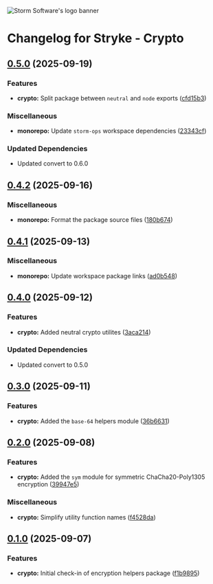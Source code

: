 ![Storm Software's logo banner](https://public.storm-cdn.com/brand-banner.png)

# Changelog for Stryke - Crypto

## [0.5.0](https://github.com/storm-software/stryke/releases/tag/crypto%400.5.0) (2025-09-19)

### Features

- **crypto:** Split package between `neutral` and `node` exports
  ([cfd15b3](https://github.com/storm-software/stryke/commit/cfd15b3))

### Miscellaneous

- **monorepo:** Update `storm-ops` workspace dependencies
  ([23343cf](https://github.com/storm-software/stryke/commit/23343cf))

### Updated Dependencies

- Updated convert to 0.6.0

## [0.4.2](https://github.com/storm-software/stryke/releases/tag/crypto%400.4.2) (2025-09-16)

### Miscellaneous

- **monorepo:** Format the package source files
  ([180b674](https://github.com/storm-software/stryke/commit/180b674))

## [0.4.1](https://github.com/storm-software/stryke/releases/tag/crypto%400.4.1) (2025-09-13)

### Miscellaneous

- **monorepo:** Update workspace package links
  ([ad0b548](https://github.com/storm-software/stryke/commit/ad0b548))

## [0.4.0](https://github.com/storm-software/stryke/releases/tag/crypto%400.4.0) (2025-09-12)

### Features

- **crypto:** Added neutral crypto utilites
  ([3aca214](https://github.com/storm-software/stryke/commit/3aca214))

### Updated Dependencies

- Updated convert to 0.5.0

## [0.3.0](https://github.com/storm-software/stryke/releases/tag/crypto%400.3.0) (2025-09-11)

### Features

- **crypto:** Added the `base-64` helpers module
  ([36b6631](https://github.com/storm-software/stryke/commit/36b6631))

## [0.2.0](https://github.com/storm-software/stryke/releases/tag/crypto%400.2.0) (2025-09-08)

### Features

- **crypto:** Added the `sym` module for symmetric ChaCha20-Poly1305 encryption
  ([39947e5](https://github.com/storm-software/stryke/commit/39947e5))

### Miscellaneous

- **crypto:** Simplify utility function names
  ([f4528da](https://github.com/storm-software/stryke/commit/f4528da))

## [0.1.0](https://github.com/storm-software/stryke/releases/tag/crypto%400.1.0) (2025-09-07)

### Features

- **crypto:** Initial check-in of encryption helpers package
  ([f1b9895](https://github.com/storm-software/stryke/commit/f1b9895))

